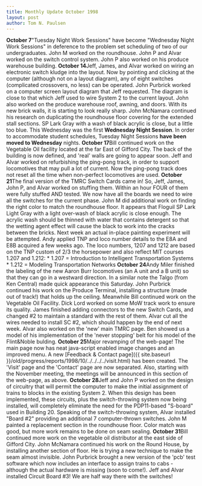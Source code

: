 ```yaml
---
title: Monthly Update October 1998 
layout: post
author: Tom N. Paulsen
---
```




 **October 7**"Tuesday Night Work Sessions" have become "Wednesday Night Work Sessions" in deference to the problem set scheduling of two of our undergraduates.  John M worked on the roundhouse. John P and Alvar worked on the switch control system. John P also worked on his produce warehouse building. **October 14**Jeff, James, and Alvar worked on wiring an electronic switch kludge into the layout. Now by pointing and clicking at the computer (although not on a layout diagram), any of eight switches (complicated crossovers, no less) can be operated. John Purbrick worked on a computer screen layout diagram that Jeff requested. The diagram is close to that which Jeff used to wire System 2 to the current layout. John also worked on the produce warehouse roof, awning, and doors. With its new brick walls, it is starting to look really sharp. John McNamara continued his research on duplicating the roundhouse floor covering for the extended stall sections. SP Lark Gray with a wash of black acrylic is close, but a little too blue.  This Wednesday was the first **Wednesday Night Session**. In order to accommodate student schedules, Tuesday Night Sessions **have been moved to Wednesday** nights. **October 17**Bill continued work on the Vegetable Oil facility located at the far East of Gifford City. The back of the building is now defined, and 'real' walls are going to appear soon.  Jeff and Alvar worked on refurbishing the ping\-pong track, in order to support locomotives that may pull a lot of current. Now the ping\-pong track does not reset all the time when non\-perfect locomotives are used. **October 21**The final version of the TMRC Switch Cards came in! So, Jeff, James, John P, and Alvar worked on stuffing them. Within an hour FOUR of them were fully stuffed AND tested. We now have all the boards we need to wire all the switches for the current phase.  John M did additional work on finding the right color to match the roundhouse floor. It appears that Floguil SP Lark Light Gray with a light over\-wash of black acrylic is close enough. The acrylic wash should be thinned with water that contains detergent so that the wetting agent effect will cause the black to work into the cracks between the bricks. Next week an actual in\-place painting experiment will be attempted.  Andy applied TNP and loco number details to the E8A and E8B acquired a few weeks ago. The loco numbers, 1207 and 1212 are based on the TNP custom of 2/3 the horsepower and also reflect MIT courses 1\.207 and 1\.212: * 1\.207 \= Introduction to Intelligent Transportation Systems * 1\.212 \= Modeling Transportation Networks   **October 24**Andy Miler finished the labeling of the new Aaron Burr locomotives (an A unit and a B unit) so that they can go in a westward direction. In a similar note the Talgo (from Ken Central) made quick appearance this Saturday.  John Purbrick continued his work on the Produce Terminal, installing a structure (made out of track!) that holds up the ceiling. Meanwhile Bill continued work on the Vegetable Oil Facility. Dick Lord worked on some MoW track work to ensure its quality.  James finished adding connectors to the new Switch Cards, and changed \#2 to maintain a standard with the rest of them. Alvar cut all the wires needed to install SC \#2, which should happen by the end of next week. Alvar also worked on the 'new' main TMRC page. Ben showed us a model of his implementation of the 'never stopping' belt for his model of the Flint\&Noble bulding. **October 25**Major revamping of the web\-page! The main page now has neat java\-script enabled image changes and an improved menu.  A new [Feedback \& Contact page]({{ site.baseurl }}/old/progress/reports/1998/10/../../../../visit.html) has been created. The 'Visit' page and the 'Contact' page are now separated.  Also, starting with the November meeting, the meetings will be announced in this section of the web\-page, as above. **October 28**Jeff and John P worked on the design of circuitry that will permit the computer to make the initial assignment of trains to blocks in the existing System 2\. When this design has been implemented, these circuits, plus the switch\-throwing system now being installed, will completely eliminate the need for the PDP11\-based "S\-board" used in Building 20\. Speaking of the switch\-throwing system, Alvar installed "Board \#2" providing an additional 7 computer\-thrown switches. John M painted a replacement section in the roundhouse floor. Color match was good, but more work remains to be done on seam sealing. **October 31**Bill continued more work on the vegetable oil distributor at the east side of Gifford City. John McNamara continued his work on the Round House, by installing another section of floor. He is trying a new technique to make the seam almost invisible.  John Purbrick brought a new version of the 'pcb' test software which now includes an interface to assign trains to cabs \- although the actual hardware is missing (soon to come!). Jeff and Alvar installed Circuit Board \#3! We are half way there with the switches!   